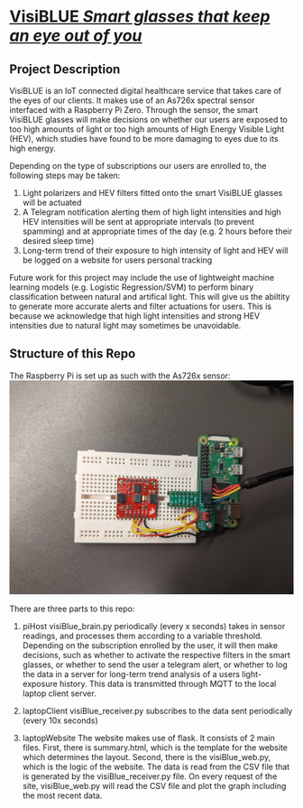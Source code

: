 # [VisiBLUE *Smart glasses that keep an eye out of you*](https://yeungken.wixsite.com/visiblue)

## Project Description
VisiBLUE is an IoT connected digital healthcare service that takes care of the eyes of our clients. It makes use of an As726x spectral sensor interfaced with a Raspberry Pi Zero. Through the sensor, the smart VisiBLUE glasses will make decisions on whether our users are exposed to too high amounts of light or too high amounts of High Energy Visible Light (HEV), which studies have found to be more damaging to eyes due to its high energy. 


Depending on the type of subscriptions our users are enrolled to, the following steps may be taken: 
1. Light polarizers and HEV filters fitted onto the smart VisiBLUE glasses will be actuated
2. A Telegram notification alerting them of high light intensities and high HEV intensities will be sent at appropriate intervals (to prevent spamming) and at appropriate times of the day (e.g. 2 hours before their desired sleep time)
3. Long-term trend of their exposure to high intensity of light and HEV will be logged on a website for users personal tracking


Future work for this project may include the use of lightweight machine learning models (e.g. Logistic Regression/SVM) to perform binary classification between natural and artifical light. This will give us the abiltity to generate more accurate alerts and filter actuations for users. This is because we acknowledge that high light intensities and strong HEV intensities due to natural light may sometimes be unavoidable. 

## Structure of this Repo
The Raspberry Pi is set up as such with the As726x sensor:
![image](./rapsberryPi_setup_diagram.jpg)

There are three parts to this repo: 
1. piHost 
visiBlue_brain.py periodically (every x seconds) takes in sensor readings, and processes them according to a variable threshold. Depending on the subscription enrolled by the user, it will then make decisions, such as whether to activate the respective filters in the smart glasses, or whether to send the user a telegram alert, or whether to log the data in a server for long-term trend analysis of a users light-exposure history. This data is transmitted through MQTT to the local laptop client server.

2. laptopClient 
visiBlue_receiver.py subscribes to the data sent periodically (every 10x seconds)

3. laptopWebsite
The website makes use of flask. It consists of 2 main files. First, there is summary.html, which is the template for the website which determines the layout. Second, there is the visiBlue_web.py, which is the logic of the website. The data is read from the CSV file that is generated by the visiBlue_receiver.py file. On every request of the site, visiBlue_web.py will read the CSV file and plot the graph including the most recent data.




